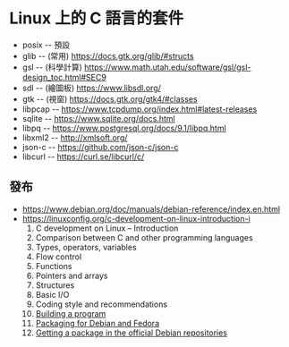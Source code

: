 # Linux 上的 C 語言的套件

* posix -- 預設
* glib -- (常用) https://docs.gtk.org/glib/#structs
* gsl -- (科學計算) https://www.math.utah.edu/software/gsl/gsl-design_toc.html#SEC9
* sdl -- (繪圖板) https://www.libsdl.org/
* gtk -- (視窗) https://docs.gtk.org/gtk4/#classes
* libpcap -- https://www.tcpdump.org/index.html#latest-releases
* sqlite -- https://www.sqlite.org/docs.html
* libpq -- https://www.postgresql.org/docs/9.1/libpq.html
* libxml2 -- http://xmlsoft.org/
* json-c -- https://github.com/json-c/json-c
* libcurl -- https://curl.se/libcurl/c/ 

## 發布

* https://www.debian.org/doc/manuals/debian-reference/index.en.html
* https://linuxconfig.org/c-development-on-linux-introduction-i
    1. C development on Linux – Introduction
    2. Comparison between C and other programming languages
    3. Types, operators, variables
    4. Flow control
    5. Functions
    6. Pointers and arrays
    7. Structures
    8. Basic I/O
    9. Coding style and recommendations
    10. [Building a program](https://linuxconfig.org/c-development-on-linux-building-a-program-x)
    11. [Packaging for Debian and Fedora](https://linuxconfig.org/c-development-on-linux-packaging-for-debian-and-fedora-xi)
    12. [Getting a package in the official Debian repositories](https://linuxconfig.org/c-development-on-linux-getting-a-package-in-the-official-debian-repositories-xii)